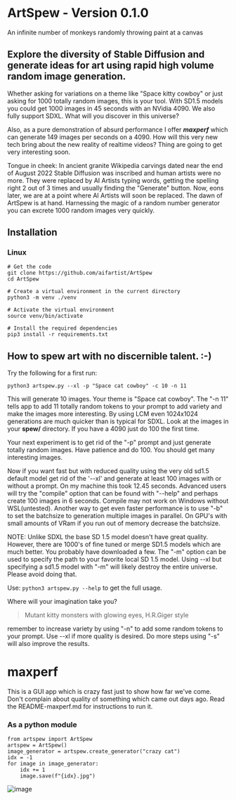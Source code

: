 # ArtSpew - Version 0.1.0
An infinite number of monkeys randomly throwing paint at a canvas

## Explore the diversity of Stable Diffusion and generate ideas for art using rapid high volume random image generation.
Whether asking for variations on a theme like "Space kitty cowboy" or just asking for 1000 totally random images, this is your tool.  With SD1.5 models you could get 1000 images in 45 seconds with an NVidia 4090.  We also fully support SDXL.  What will you discover in this universe?

Also, as a pure demonstration of absurd performance I offer ***maxperf*** which can generate 149 images per seconds on a 4090.  How will this very new tech bring about the new reality of realtime videos?  Thing are going to get very interesting soon.

Tongue in cheek:
In ancient granite Wikipedia carvings dated near the end of August 2022 Stable Diffusion was inscribed and human artists were no more. They were replaced by AI Artists typing words, getting the spelling right 2 out of 3 times and usually finding the "Generate" button.  Now, eons later, we are at a point where AI Artists will soon be replaced.  The dawn of ArtSpew is at hand.  Harnessing the magic of a random number generator you can excrete 1000 random images very quickly.

## Installation

### Linux
```
# Get the code
git clone https://github.com/aifartist/ArtSpew
cd ArtSpew

# Create a virtual environment in the current directory
python3 -m venv ./venv

# Activate the virtual environment
source venv/bin/activate

# Install the required dependencies
pip3 install -r requirements.txt
```

## How to spew art with no discernible talent.  :-)

Try the following for a first run:
```
python3 artspew.py --xl -p "Space cat cowboy" -c 10 -n 11
```
This will generate 10 images.  Your theme is "Space cat cowboy".  The "-n 11" tells app to add 11 totally random tokens to your prompt to add variety and make the images more interesting.  By using LCM even 1024x1024 generations are much quicker than is typical for SDXL.  Look at the images in your **spew/** directory.  If you have a 4090 just do 100 the first time.

Your next experiment is to get rid of the "-p" prompt and just generate totally random images.  Have patience and do 100.  You should get many interesting images.

Now if you want fast but with reduced quality using the very old sd1.5 default model get rid of the '--xl' and generate at least 100 images with or without a prompt.  On my machine this took 12.45 seconds.  Advanced users will try the "compile" option that can be found with "--help" and perhaps create 100 images in 6 seconds.  Compile may not work on Windows without WSL(untested).  Another way to get even faster performance is to use "-b" to set the batchsize to generation multiple images in parallel.  On GPU's with small amounts of VRam if you run out of memory decrease the batchsize.

NOTE: Unlike SDXL the base SD 1.5 model doesn't have great quality.  However, there are 1000's of fine tuned or merge SD1.5 models which are much better.  You probably have downloaded a few.  The "-m" option can be used to specify the path to your favorite local SD 1.5 model.  Using --xl but specifying a sd1.5 model with "-m" will likely destroy the entire universe.  Please avoid doing that.

Use:  `python3 artspew.py --help`
to get the full usage.

Where will your imagination take you?
> Mutant kitty monsters with glowing eyes, H.R.Giger style

remember to increase variety by using "-n" to add some random tokens to your prompt.  Use --xl if more quality is desired.  Do more steps using "-s" will also improve the results.

# maxperf
This is a GUI app which is crazy fast just to show how far we've come.  Don't complain about quality of something which came out days ago.  Read the README-maxperf.md for instructions to run it.


### As a python module

```
from artspew import ArtSpew
artspew = ArtSpew()
image_generator = artspew.create_generator("crazy cat")
idx = -1
for image in image_generator:
    idx += 1
    image.save(f"{idx}.jpg")
```

![image](https://github.com/aifartist/ArtSpew/assets/116415616/f80a5cd9-994f-4134-8e05-f735116bce53)

